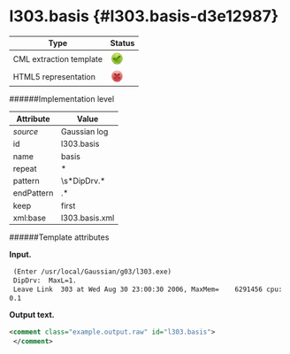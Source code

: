 # l303.basis {#l303.basis-d3e12987}


| Type                                                                                                                                                                                                  | Status                                                                                                                                                                                                |
|----|----|
| CML extraction template                                                                                                                                                                               | ![](/imgs/Total.png)                                                                                                                                                                                  |
| HTML5 representation                                                                                                                                                                                  | ![](/imgs/None.png)                                                                                                                                                                                   |

######Implementation level

| Attribute                                                                                                                                                                                             | Value                                                                                                                                                                                                 |
|----|----|
| *source*                                                                                                                                                                                              | Gaussian log                                                                                                                                                                                          |
| id                                                                                                                                                                                                    | l303.basis                                                                                                                                                                                            |
| name                                                                                                                                                                                                  | basis                                                                                                                                                                                                 |
| repeat                                                                                                                                                                                                | \*                                                                                                                                                                                                    |
| pattern                                                                                                                                                                                               | \\s\*DipDrv.\*                                                                                                                                                                                        |
| endPattern                                                                                                                                                                                            | .\*                                                                                                                                                                                                   |
| keep                                                                                                                                                                                                  | first                                                                                                                                                                                                 |
| xml:base                                                                                                                                                                                              | l303.basis.xml                                                                                                                                                                                        |

######Template attributes

**Input.**

     (Enter /usr/local/Gaussian/g03/l303.exe)
     DipDrv:  MaxL=1.
     Leave Link  303 at Wed Aug 30 23:00:30 2006, MaxMem=    6291456 cpu:       0.1
      

**Output text.**

```xml
<comment class="example.output.raw" id="l303.basis">
 </comment>
```

